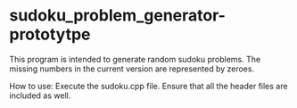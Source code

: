 # sudoku_problem_generator-prototytpe
This program is intended to generate random sudoku problems.
The missing numbers in the current version are represented by zeroes.

How to use:
Execute the sudoku.cpp file.
Ensure that all the header files are included as well.

